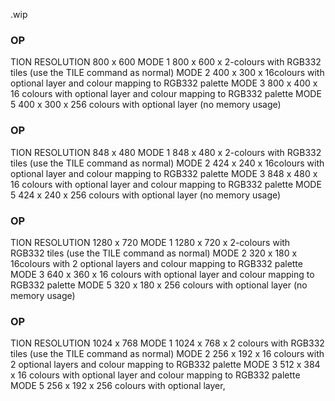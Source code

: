 .wip


### OP

TION RESOLUTION 800 x 600 MODE 1 800 x 600 x 2-colours with RGB332 tiles (use the TILE command as normal) MODE 2 400 x 300 x 16colours with optional layer and colour mapping to RGB332 palette MODE 3 800 x 400 x 16 colours with optional layer and colour mapping to RGB332 palette MODE 5 400 x 300 x 256 colours with optional layer (no memory usage)

### OP

TION RESOLUTION 848 x 480 MODE 1 848 x 480 x 2-colours with RGB332 tiles (use the TILE command as normal) MODE 2 424 x 240 x 16colours with optional layer and colour mapping to RGB332 palette MODE 3 848 x 480 x 16 colours with optional layer and colour mapping to RGB332 palette MODE 5 424 x 240 x 256 colours with optional layer (no memory usage)

### OP

TION RESOLUTION 1280 x 720 MODE 1 1280 x 720 x 2-colours with RGB332 tiles (use the TILE command as normal) MODE 2 320 x 180 x 16colours with 2 optional layers and colour mapping to RGB332 palette MODE 3 640 x 360 x 16 colours with optional layer and colour mapping to RGB332 palette MODE 5 320 x 180 x 256 colours with optional layer (no memory usage)

### OP

TION RESOLUTION 1024 x 768 MODE 1 1024 x 768 x 2 colours with RGB332 tiles (use the TILE command as normal) MODE 2 256 x 192 x 16 colours with 2 optional layers and colour mapping to RGB332 palette MODE 3 512 x 384 x 16 colours with optional layer and colour mapping to RGB332 palette MODE 5 256 x 192 x 256 colours with optional layer,